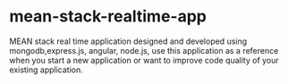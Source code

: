 # mean-stack-realtime-app
MEAN stack real time application designed and developed using mongodb,express.js, angular, node.js, use this application as a reference when you start a new application or want to improve code quality of your existing application.
